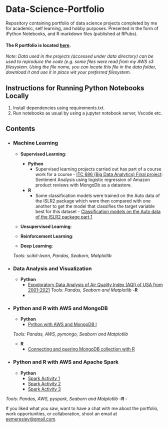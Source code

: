 # Data-Science-Portfolio
Repository containing portfolio of data science projects completed by me for academic, self learning, and hobby purposes. Presented in the form of iPython Notebooks, and R markdown files (published at RPubs).


#### The R portfolio is located [here](https://rpubs.com/Eemeresiev/).

_Note: Data used in the projects (accessed under data directory) can be used to reproduce the code (e.g. some files were read from my AWS s3 filesystem. Using the file name, you can locate this file in the data folder, download it and use it in place wit your preferred filesystem._

## Instructions for Running Python Notebooks Locally
1. Install dependencies using requirements.txt.
2. Run notebooks as usual by using a jupyter notebook server, Vscode etc.

## Contents

- ### Machine Learning

	- __Supervised Learning__:
		- __Python__
			- Supervised learning projects carried out has part of a course work for a course - [ITC 686 (Big Data Analytics) Final project](https://github.com/eemeresiev/Data-Science-Portfolio/tree/main/Machine%20learning/Supervised%20Learning/School%20Work/ITC%20686%20(Big%20Data%20Analytics)%20Final%20project): Sentiment Analysis using logistic regression of Amazon product reviews with MongoDb as a datastore.
		- __R__
			- Some classification models were trained on the Auto data of the ISLR2 package which were then compared with one another to get the model that classifies the target variable best for this dataset - [Classification models on the Auto data of the ISLR2 package part 1](https://rpubs.com/Eemeresiev/936886)
			
	- __Unsupervised Learning__: 
	- __Reinforcement Learning__:
	- __Deep Learning__:

	_Tools: scikit-learn, Pandas, Seaborn, Matplotlib_ 

	
- ### Data Analysis and Visualization
	- __Python__
		- [Expoloratory Data Analysis of Air Quality Index (AQI) of USA from 2001-2021](https://github.com/eemeresiev/Data-Science-Portfolio/blob/main/Data%20Analysis%20and%20Visualization/Exploratory%20Data%20Analysis%20of%20Air%20Quality%20Index%20(AQI)%20of%20USA%20from%202001-2021.ipynb)
_Tools: Pandas, Seaborn and Matplotlib_
	-__R__
		-
    
- ### Python and R with AWS and MongoDB
	- __Python__
		- [Python with AWS and MongoDB I](https://github.com/eemeresiev/Data-Science-Portfolio/blob/main/Python%20with%20AWS%20and%20MongoDB/Python%20with%20AWS%20and%20MongoDB%20I.ipynb)
		
	_Tools: Pandas, AWS, pymongo, Seaborn and Matplotlib_

	- __R__ 
		- [Connecting and quering MongoDB collection with R](https://rpubs.com/Eemeresiev/934487)
   
 - ### Python and R with AWS and Apache Spark
	- __Python__
		- [Spark Activity 1](https://github.com/eemeresiev/Data-Science-Portfolio/blob/main/Python%20with%20AWS%20and%20Apache%20Spark/Spark%20Activity1.ipynb)
		- [Spark Activity 2](https://github.com/eemeresiev/Data-Science-Portfolio/blob/main/Python%20with%20AWS%20and%20Apache%20Spark/Spark%20Activity%202.ipynb)
		- [Spark Activity 3](https://github.com/eemeresiev/Data-Science-Portfolio/blob/main/Python%20with%20AWS%20and%20Apache%20Spark/Spark%20Activity%203.ipynb)
		
_Tools: Pandas, AWS, pyspark, Seaborn and Matplotlib_
	-__R__
		-
	


If you liked what you saw, want to have a chat with me about the portfolio, work opportunities, or collaboration, shoot an email at eemeresiev@gmail.com. 

